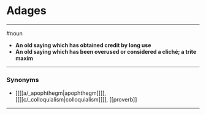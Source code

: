 # Adages
---
#noun
- **An old saying which has obtained credit by long use**
- **An old saying which has been overused or considered a cliché; a trite maxim**
---
### Synonyms
- [[[[a/_apophthegm|apophthegm]]]], [[[[c/_colloquialism|colloquialism]]]], [[proverb]]
---
